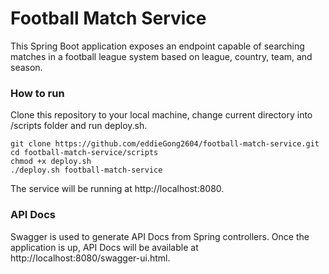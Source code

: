# Football Match Service

This Spring Boot application exposes an endpoint capable of searching matches in a football league system based on league, country, team, and season.

### How to run

Clone this repository to your local machine, change current directory into /scripts folder and run deploy.sh.

```
git clone https://github.com/eddieGong2604/football-match-service.git
cd football-match-service/scripts
chmod +x deploy.sh
./deploy.sh football-match-service
```

The service will be running at http://localhost:8080.

### API Docs

Swagger is used to generate API Docs from Spring controllers. Once the application is up, API Docs will be available at http://localhost:8080/swagger-ui.html.
